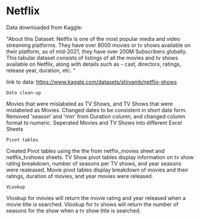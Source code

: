 # Netflix
Data downloaded from Kaggle:

   "About this Dataset: Netflix is one of the most popular media and video streaming platforms. They have over 8000 movies or tv shows available on their platform, as of mid-2021, they have over 200M Subscribers globally. This tabular dataset consists of listings of all the movies and tv shows available on Netflix, along with details such as - cast, directors, ratings, release year, duration, etc. "

link to data: https://www.kaggle.com/datasets/shivamb/netflix-shows

    Data clean-up

Movies that were mislabeled as TV Shows, and TV Shows that were mislabeled as Movies. Changed dates to be consistent in short date form. Removed 'season' and 'min' from Duration column, and changed column format to numeric. Seperated Movies and TV Shows into different Excel Sheets

    Pivot tables

Created Pivot tables using the the from netflix_movies sheet and netflix_tvshows sheets. TV Show pivot tables display information on tv show rating breakdown, number of seasons per TV shows, and year seasons were realeased. Movie pivot tables display breakdown of movies and their ratings, duration of movies, and year movies were released.

    VLookup

Vlookup for movies will return the movie rating and year released when a movie title is searched. Vlookup for tv shows will return the number of seasons for the show when a tv show title is searched.
